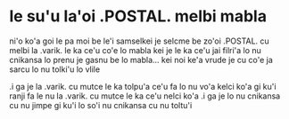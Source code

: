 # le su'u la'oi .POSTAL. melbi mabla
ni'o ko'a goi le pa moi be le'i samselkei je selcme be zo'oi .POSTAL. cu melbi la .varik. le ka ce'u co'e lo mabla kei je le ka ce'u jai filri'a lo nu cnikansa lo prenu je gasnu be lo mabla... kei noi ke'a vrude je cu co'e ja sarcu lo nu tolki'u lo vlile

.i ga je la .varik. cu mutce le ka tolpu'a ce'u fa lo nu vo'a kelci ko'a gi ku'i ranji fa le nu la .varik. cu mutce le ka ce'u nelci ko'a
.i ga je lo nu cnikansa cu nu jimpe gi ku'i lo so'i nu cnikansa cu nu toltu'i
